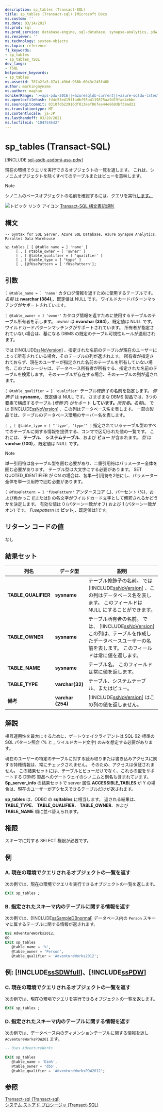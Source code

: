 ```yaml
---
description: sp_tables (Transact-SQL)
title: sp_tables (Transact-sql) |Microsoft Docs
ms.custom: ''
ms.date: 03/14/2017
ms.prod: sql
ms.prod_service: database-engine, sql-database, synapse-analytics, pdw
ms.reviewer: ''
ms.technology: system-objects
ms.topic: reference
f1_keywords:
- sp_tables
- sp_tables_TSQL
dev_langs:
- TSQL
helpviewer_keywords:
- sp_tables
ms.assetid: 787a2fa5-87a1-49bd-938b-6043c245f46b
author: markingmyname
ms.author: maghan
monikerRange: '>=aps-pdw-2016||=azuresqldb-current||=azure-sqldw-latest||>=sql-server-2016||>=sql-server-linux-2017||=azuresqldb-mi-current'
ms.openlocfilehash: fd4c53e4191fadbf95a4119875aa9d19fad4ebbc
ms.sourcegitcommit: 0310fdb22916df013eef86fee44e660dbf39ad21
ms.translationtype: MT
ms.contentlocale: ja-JP
ms.lasthandoff: 03/20/2021
ms.locfileid: "104754642"
---
```

# <a name="sp_tables-transact-sql"></a>sp_tables (Transact-SQL)
[!INCLUDE [sql-asdb-asdbmi-asa-pdw](../../includes/applies-to-version/sql-asdb-asdbmi-asa-pdw.md)]

  現在の環境でクエリを実行できるオブジェクトの一覧を返します。 これは、シノニムオブジェクトを除くすべてのテーブルまたはビューを意味します。  
  
> [!NOTE]  
>  シノニムのベースオブジェクトの名前を確認するには、クエリを実行[します。](../../relational-databases/system-catalog-views/sys-synonyms-transact-sql.md)  
  
 ![トピック リンク アイコン](../../database-engine/configure-windows/media/topic-link.gif "トピック リンク アイコン") [Transact-SQL 構文表記規則](../../t-sql/language-elements/transact-sql-syntax-conventions-transact-sql.md)  
  
## <a name="syntax"></a>構文  
  
```syntaxsql  
-- Syntax for SQL Server, Azure SQL Database, Azure Synapse Analytics, Parallel Data Warehouse  
  
sp_tables [ [ @table_name = ] 'name' ]   
     [ , [ @table_owner = ] 'owner' ]   
     [ , [ @table_qualifier = ] 'qualifier' ]   
     [ , [ @table_type = ] "type" ]   
     [ , [@fUsePattern = ] 'fUsePattern'];  
```  
  
## <a name="arguments"></a>引数  
`[ @table_name = ] 'name'` カタログ情報を返すために使用するテーブルです。 *名前* は **nvarchar (384)**,、既定値は NULL です。 ワイルドカードパターンマッチングがサポートされています。  
  
`[ @table_owner = ] 'owner'` カタログ情報を返すために使用するテーブルのテーブル所有者を示します。 *owner* は **nvarchar (384)**,、既定値は NULL です。 ワイルドカードパターンマッチングがサポートされています。 所有者が指定されていない場合は、基になる DBMS の既定のテーブル可視性ルールが適用されます。  
  
 では [!INCLUDE[ssNoVersion](../../includes/ssnoversion-md.md)] 、指定された名前のテーブルが現在のユーザーによって所有されている場合、そのテーブルの列が返されます。 所有者が指定されておらず、現在のユーザーが指定された名前のテーブルを所有していない場合、このプロシージャは、データベース所有者が所有する、指定された名前のテーブルを検索します。 そのテーブルが存在する場合、そのテーブルの列が返されます。  
  
`[ @table_qualifier = ] 'qualifier'` テーブル修飾子の名前を指定します。 *修飾子* は **sysname**,、既定値は NULL です。 さまざまな DBMS 製品では、3つの要素で構成するテーブル (_修飾子_) がサポート **しています。**_所有者_**。**_名前_)。 では [!INCLUDE[ssNoVersion](../../includes/ssnoversion-md.md)] 、この列はデータベース名を表します。 一部の製品では、テーブルのデータベース環境のサーバー名を表します。  
  
``[ , [ @table_type = ] "'type', 'type'" ]`` 指定されているテーブル型のすべてのテーブルに関する情報を提供する、コンマで区切られた値の一覧です。 これには、 **テーブル**、 **システムテーブル**、および **ビュー** が含まれます。 *型* は **varchar (100)**,、既定値は NULL です。  
  
> [!NOTE]  
>  単一引用符は各テーブル型を囲む必要があり、二重引用符はパラメーター全体を囲む必要があります。 テーブル型は大文字にする必要があります。 SET QUOTED_IDENTIFIER が ON の場合は、各単一引用符を2倍にし、パラメーター全体を単一引用符で囲む必要があります。  
  
`[ @fUsePattern = ] 'fUsePattern'` アンダースコア (_)、パーセント (%)、および角かっこ ([または]) の各文字がワイルドカード文字として解釈されるかどうかを決定します。 有効な値は 0 (パターン一致がオフ) および 1 (パターン一致がオン) です。 *Fusepattern* は **ビット**,、既定値は1です。  
  
## <a name="return-code-values"></a>リターン コードの値  
 なし  
  
## <a name="result-sets"></a>結果セット  
  
|列名|データ型|説明|  
|-----------------|---------------|-----------------|  
|**TABLE_QUALIFIER**|**sysname**|テーブル修飾子の名前。 では [!INCLUDE[ssNoVersion](../../includes/ssnoversion-md.md)] 、この列はデータベース名を表します。 このフィールドは NULL にすることができます。|  
|**TABLE_OWNER**|**sysname**|テーブル所有者の名前。 では、 [!INCLUDE[ssNoVersion](../../includes/ssnoversion-md.md)] この列は、テーブルを作成したデータベースユーザーの名前を表します。 このフィールドは常に値を返します。|  
|**TABLE_NAME**|**sysname**|テーブル名。 このフィールドは常に値を返します。|  
|**TABLE_TYPE**|**varchar(32)**|テーブル、システムテーブル、またはビュー。|  
|**備考**|**varchar (254)**|[!INCLUDE[ssNoVersion](../../includes/ssnoversion-md.md)] はこの列の値を返しません。|  
  
## <a name="remarks"></a>解説  
 相互運用性を最大にするために、ゲートウェイクライアントは SQL-92-標準の SQL パターン照合 (% と _ ワイルドカード文字) のみを想定する必要があります。  
  
 現在のユーザーの特定のテーブルに対する読み取りまたは書き込みアクセスに関する特権情報は、常にチェックされません。 そのため、アクセスは保証されません。 この結果セットには、テーブルとビューだけでなく、これらの型をサポートする DBMS 製品へのゲートウェイのシノニムと別名も含まれています。 **Sp_server_info** の結果セットで server 属性 **ACCESSIBLE_TABLES** が Y の場合は、現在のユーザーがアクセスできるテーブルだけが返されます。  
  
 **sp_tables** は、ODBC の **sqltables** に相当します。 返される結果は、 **TABLE_TYPE**、 **TABLE_QUALIFIER**、 **TABLE_OWNER**、および **TABLE_NAME** 順に並べ替えられます。  
  
## <a name="permissions"></a>権限  
 スキーマに対する SELECT 権限が必要です。  
  
## <a name="examples"></a>例  
  
### <a name="a-returning-a-list-of-objects-that-can-be-queried-in-the-current-environment"></a>A. 現在の環境でクエリされるオブジェクトの一覧を返す  
 次の例では、現在の環境でクエリを実行できるオブジェクトの一覧を返します。  
  
```sql  
EXEC sp_tables ;  
```  
  
### <a name="b-returning-information-about-the-tables-in-a-specified-schema"></a>B. 指定されたスキーマ内のテーブルに関する情報を返す  
 次の例では、[!INCLUDE[ssSampleDBnormal](../../includes/sssampledbnormal-md.md)] データベース内の `Person` スキーマに属するテーブルに関する情報が返されます。  
  
```sql  
USE AdventureWorks2012;  
GO  
EXEC sp_tables   
   @table_name = '%',  
   @table_owner = 'Person',  
   @table_qualifier = 'AdventureWorks2012';  
```  
  
## <a name="examples-sssdwfull-and-sspdw"></a>例: [!INCLUDE[ssSDWfull](../../includes/sssdwfull-md.md)]、[!INCLUDE[ssPDW](../../includes/sspdw-md.md)]  
  
### <a name="c-returning-a-list-of-objects-that-can-be-queried-in-the-current-environment"></a>C. 現在の環境でクエリされるオブジェクトの一覧を返す  
 次の例では、現在の環境でクエリを実行できるオブジェクトの一覧を返します。  
  
```sql  
EXEC sp_tables ;  
```  
  
### <a name="d-returning-information-about-the-tables-in-a-specified-schema"></a>D. 指定されたスキーマ内のテーブルに関する情報を返す  
 次の例では、データベース内のディメンションテーブルに関する情報を返し `AdventureWorksPDW201` ます。  
  
```sql  
-- Uses AdventureWorks  
  
EXEC sp_tables   
   @table_name = 'Dim%',  
   @table_owner = 'dbo',  
   @table_qualifier = 'AdventureWorksPDW2012';  
```  
  
## <a name="see-also"></a>参照  
 [Transact-sql &#40;Transact-sql&#41;](../../relational-databases/system-catalog-views/sys-synonyms-transact-sql.md)   
 [システム ストアド プロシージャ &#40;Transact-SQL&#41;](../../relational-databases/system-stored-procedures/system-stored-procedures-transact-sql.md)  
  
  

